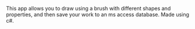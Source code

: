 This app allows you to draw using a brush with different shapes and properties, and then save your 
work to an ms access database. Made using c#.
